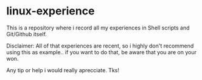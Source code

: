 # linux-experience

This is a repository where i record all my experiences in Shell scripts and Git/Github itself.

Disclaimer: All of that experiences are recent, so i highly don't recommend using this as example.. if you want to do that, be aware that you are on your won.

Any tip or help i would really aprecciate. Tks!

